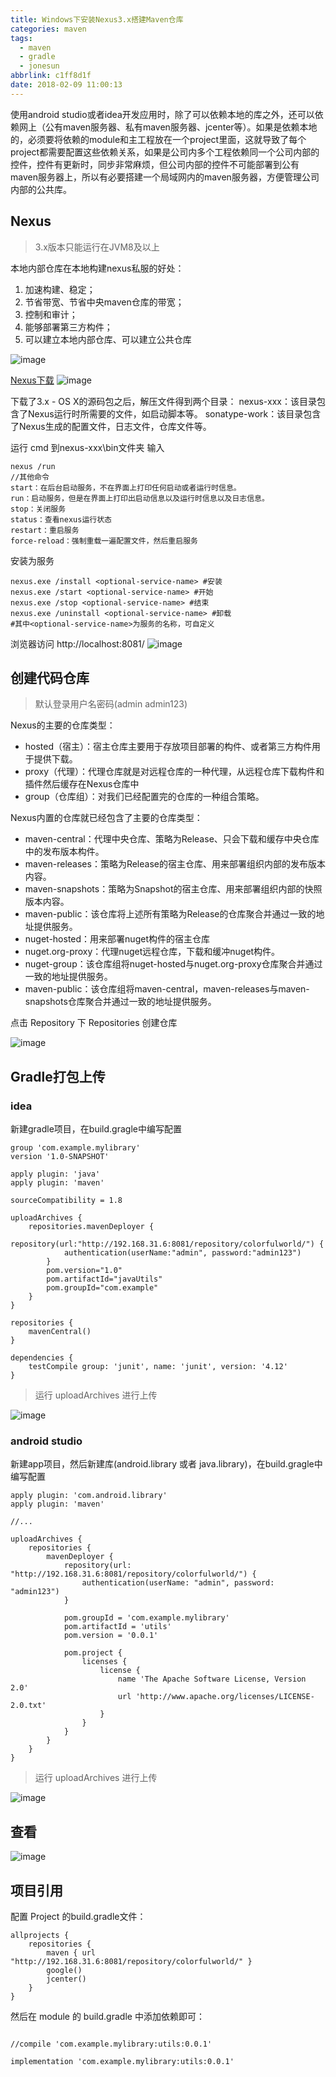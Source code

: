 ```yaml
---
title: Windows下安装Nexus3.x搭建Maven仓库
categories: maven
tags:
  - maven
  - gradle
  - jonesun
abbrlink: c1ff8d1f
date: 2018-02-09 11:00:13
---
```


使用android studio或者idea开发应用时，除了可以依赖本地的库之外，还可以依赖网上（公有maven服务器、私有maven服务器、jcenter等）。如果是依赖本地的，必须要将依赖的module和主工程放在一个project里面，这就导致了每个project都需要配置这些依赖关系，如果是公司内多个工程依赖同一个公司内部的控件，控件有更新时，同步非常麻烦，但公司内部的控件不可能部署到公有maven服务器上，所以有必要搭建一个局域网内的maven服务器，方便管理公司内部的公共库。

<!-- more -->

## Nexus ##
> 3.x版本只能运行在JVM8及以上

本地内部仓库在本地构建nexus私服的好处：

1. 加速构建、稳定；
2. 节省带宽、节省中央maven仓库的带宽；
3. 控制和审计；
4. 能够部署第三方构件；
5. 可以建立本地内部仓库、可以建立公共仓库

![image](https://github.com/jonesun/blog/blob/master/source/image/Windows%E4%B8%8B%E5%AE%89%E8%A3%85Nexus3-x%E6%90%AD%E5%BB%BAMaven%E4%BB%93%E5%BA%93/0.png?raw=true) 


[Nexus下载](https://www.sonatype.com/download-sonatype-trial?submissionGuid=8d76d833-cc25-4b42-8c46-123de611dbcb)
![image](https://github.com/jonesun/blog/blob/master/source/image/Windows%E4%B8%8B%E5%AE%89%E8%A3%85Nexus3-x%E6%90%AD%E5%BB%BAMaven%E4%BB%93%E5%BA%93/1.png?raw=true) 



下载了3.x - OS X的源码包之后，解压文件得到两个目录：
nexus-xxx：该目录包含了Nexus运行时所需要的文件，如启动脚本等。
sonatype-work：该目录包含了Nexus生成的配置文件，日志文件，仓库文件等。

运行
cmd 到nexus-xxx\bin文件夹 输入
```
nexus /run
//其他命令
start：在后台启动服务，不在界面上打印任何启动或者运行时信息。
run：启动服务，但是在界面上打印出启动信息以及运行时信息以及日志信息。
stop：关闭服务
status：查看nexus运行状态
restart：重启服务
force-reload：强制重载一遍配置文件，然后重启服务
```

安装为服务
```
nexus.exe /install <optional-service-name> #安装
nexus.exe /start <optional-service-name> #开始
nexus.exe /stop <optional-service-name> #结束
nexus.exe /uninstall <optional-service-name> #卸载
#其中<optional-service-name>为服务的名称，可自定义
```

浏览器访问 http://localhost:8081/
![image](https://github.com/jonesun/blog/blob/master/source/image/Windows%E4%B8%8B%E5%AE%89%E8%A3%85Nexus3-x%E6%90%AD%E5%BB%BAMaven%E4%BB%93%E5%BA%93/2.png?raw=true) 

## 创建代码仓库 ##

> 默认登录用户名密码(admin admin123)

Nexus的主要的仓库类型：
- hosted（宿主）：宿主仓库主要用于存放项目部署的构件、或者第三方构件用于提供下载。
- proxy（代理）：代理仓库就是对远程仓库的一种代理，从远程仓库下载构件和插件然后缓存在Nexus仓库中
- group（仓库组）：对我们已经配置完的仓库的一种组合策略。

Nexus内置的仓库就已经包含了主要的仓库类型：
- maven-central：代理中央仓库、策略为Release、只会下载和缓存中央仓库中的发布版本构件。
- maven-releases：策略为Release的宿主仓库、用来部署组织内部的发布版本内容。
- maven-snapshots：策略为Snapshot的宿主仓库、用来部署组织内部的快照版本内容。
- maven-public：该仓库将上述所有策略为Release的仓库聚合并通过一致的地址提供服务。
- nuget-hosted：用来部署nuget构件的宿主仓库
- nuget.org-proxy：代理nuget远程仓库，下载和缓冲nuget构件。
- nuget-group：该仓库组将nuget-hosted与nuget.org-proxy仓库聚合并通过一致的地址提供服务。
- maven-public：该仓库组将maven-central，maven-releases与maven-snapshots仓库聚合并通过一致的地址提供服务。


点击 Repository 下 Repositories 创建仓库

![image](https://github.com/jonesun/blog/blob/master/source/image/Windows%E4%B8%8B%E5%AE%89%E8%A3%85Nexus3-x%E6%90%AD%E5%BB%BAMaven%E4%BB%93%E5%BA%93/3.png?raw=true) 

## Gradle打包上传 ##

### idea ###
新建gradle项目，在build.gragle中编写配置
```
group 'com.example.mylibrary'
version '1.0-SNAPSHOT'

apply plugin: 'java'
apply plugin: 'maven'

sourceCompatibility = 1.8

uploadArchives {
    repositories.mavenDeployer {
        repository(url:"http://192.168.31.6:8081/repository/colorfulworld/") {
            authentication(userName:"admin", password:"admin123")
        }
        pom.version="1.0"
        pom.artifactId="javaUtils"
        pom.groupId="com.example"
    }
}

repositories {
    mavenCentral()
}

dependencies {
    testCompile group: 'junit', name: 'junit', version: '4.12'
}

```
> 运行 uploadArchives 进行上传

![image](https://github.com/jonesun/blog/blob/master/source/image/Windows%E4%B8%8B%E5%AE%89%E8%A3%85Nexus3-x%E6%90%AD%E5%BB%BAMaven%E4%BB%93%E5%BA%93/4.png?raw=true) 

### android studio ###

新建app项目，然后新建库(android.library 或者 java.library)，在build.gragle中编写配置
```
apply plugin: 'com.android.library'
apply plugin: 'maven'

//...

uploadArchives {
    repositories {
        mavenDeployer {
            repository(url: "http://192.168.31.6:8081/repository/colorfulworld/") {
                authentication(userName: "admin", password: "admin123")
            }

            pom.groupId = 'com.example.mylibrary'
            pom.artifactId = 'utils'
            pom.version = '0.0.1'

            pom.project {
                licenses {
                    license {
                        name 'The Apache Software License, Version 2.0'
                        url 'http://www.apache.org/licenses/LICENSE-2.0.txt'
                    }
                }
            }
        }
    }
}
```
> 运行 uploadArchives 进行上传

![image](https://github.com/jonesun/blog/blob/master/source/image/Windows%E4%B8%8B%E5%AE%89%E8%A3%85Nexus3-x%E6%90%AD%E5%BB%BAMaven%E4%BB%93%E5%BA%93/5.png?raw=true) 

## 查看 ##
![image](https://github.com/jonesun/blog/blob/master/source/image/Windows%E4%B8%8B%E5%AE%89%E8%A3%85Nexus3-x%E6%90%AD%E5%BB%BAMaven%E4%BB%93%E5%BA%93/6.png?raw=true) 

## 项目引用 ##

配置 Project 的build.gradle文件：
```
allprojects {
    repositories {
        maven { url "http://192.168.31.6:8081/repository/colorfulworld/" }
        google()
        jcenter()
    }
}
```

然后在 module 的 build.gradle 中添加依赖即可：

```

//compile 'com.example.mylibrary:utils:0.0.1'

implementation 'com.example.mylibrary:utils:0.0.1'

```